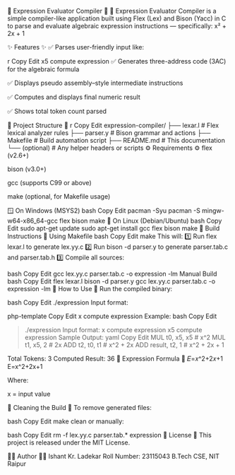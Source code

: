 🔺 Expression Evaluator Compiler 🔺
📌 Expression Evaluator Compiler is a simple compiler-like application built using Flex (Lex) and Bison (Yacc) in C to parse and evaluate algebraic expression instructions — specifically:
x² + 2x + 1

✨ Features ✨
✅ Parses user-friendly input like:

r
Copy
Edit
x5 compute expression
✅ Generates three-address code (3AC) for the algebraic formula

✅ Displays pseudo assembly–style intermediate instructions

✅ Computes and displays final numeric result

✅ Shows total token count parsed

📂 Project Structure 📂
r
Copy
Edit
expression-compiler/
├── lexar.l        # Flex lexical analyzer rules
├── parser.y       # Bison grammar and actions
├── Makefile       # Build automation script
├── README.md      # This documentation
└── (optional)     # Any helper headers or scripts
⚙️ Requirements ⚙️
flex (v2.6+)

bison (v3.0+)

gcc (supports C99 or above)

make (optional, for Makefile usage)

🪟 On Windows (MSYS2)
bash
Copy
Edit
pacman -Syu
pacman -S mingw-w64-x86_64-gcc flex bison make
🐧 On Linux (Debian/Ubuntu)
bash
Copy
Edit
sudo apt-get update
sudo apt-get install gcc flex bison make
🔨 Build Instructions 🔨
Using Makefile
bash
Copy
Edit
make
This will: 1️⃣ Run flex lexar.l to generate lex.yy.c
2️⃣ Run bison -d parser.y to generate parser.tab.c and parser.tab.h
3️⃣ Compile all sources:

bash
Copy
Edit
gcc lex.yy.c parser.tab.c -o expression -lm
Manual Build
bash
Copy
Edit
flex lexar.l
bison -d parser.y
gcc lex.yy.c parser.tab.c -o expression -lm
🚀 How to Use 🚀
Run the compiled binary:

bash
Copy
Edit
./expression
Input format:

php-template
Copy
Edit
x<number> compute expression
Example:
bash
Copy
Edit
> ./expression
Input format: x<number> compute expression
x5 compute expression
Sample Output:
yaml
Copy
Edit
MUL t0, x5, x5        # x^2
MUL t1, x5, 2         # 2x
ADD t2, t0, t1        # x^2 + 2x
ADD result, t2, 1     # x^2 + 2x + 1

Total Tokens: 3
Computed Result: 36
🧮 Expression Formula 🧮
𝐸=𝑥^2+2𝑥+1
E=x^2+2x+1

Where:

x = input value

🧹 Cleaning the Build 🧹
To remove generated files:

bash
Copy
Edit
make clean
or manually:

bash
Copy
Edit
rm -f lex.yy.c parser.tab.* expression
📜 License 📜
This project is released under the MIT License.

✍🏻 Author ✍🏻
Ishant Kr. Ladekar
Roll Number: 23115043
B.Tech CSE, NIT Raipur

